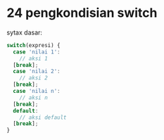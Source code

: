 # 24 pengkondisian switch

sytax dasar:
```javascript
switch(expresi) {
  case 'nilai 1':
    // aksi 1
  [break];
  case 'nilai 2':
    // aksi 2
  [break];
  case 'nilai n':
    // aksi n
  [break];
  default:
    // aksi default
  [break];
}
```
